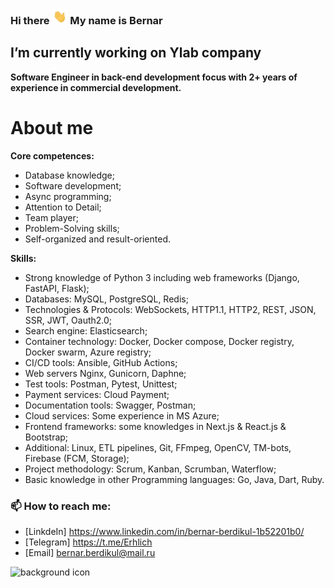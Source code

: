 ### Hi there <img src="https://raw.githubusercontent.com/MrAnyx/MrAnyx/master/assets/hand.gif" width="25px" /> My name is Bernar
## I’m currently working on Ylab company

**Software Engineer in back-end development focus with 2+ years of experience in commercial development.**

# About me

**Core competences:**
* Database knowledge;
* Software development;
* Async programming;
* Attention to Detail;
* Team player;
* Problem-Solving skills;
* Self-organized and result-oriented.

**Skills:**
* Strong knowledge of Python 3 including web frameworks (Django, FastAPI, Flask);
* Databases: MySQL, PostgreSQL, Redis;
* Technologies & Protocols: WebSockets, HTTP1.1, HTTP2, REST, JSON, SSR, JWT, Oauth2.0;
* Search engine: Elasticsearch;
* Container technology: Docker, Docker compose, Docker registry, Docker swarm, Azure registry;
* CI/CD tools: Ansible, GitHub Actions;
* Web servers Nginx, Gunicorn, Daphne;
* Test tools: Postman, Pytest, Unittest;
* Payment services: Cloud Payment;
* Documentation tools: Swagger, Postman;
* Cloud services: Some experience in MS Azure;
* Frontend frameworks: some knowledges in Next.js & React.js & Bootstrap;
* Additional: Linux, ETL pipelines, Git, FFmpeg, OpenCV, TM-bots, Firebase (FCM, Storage);
* Project methodology: Scrum, Kanban, Scrumban, Waterflow;
* Basic knowledge in other Programming languages: Go, Java, Dart, Ruby.


### 📫 How to reach me:
* [LinkdeIn] https://www.linkedin.com/in/bernar-berdikul-1b52201b0/
* [Telegram] https://t.me/Erhlich
* [Email] bernar.berdikul@mail.ru

![background icon](https://anitube.neko.run/thumbnail/G73STijLxrPY.png)

<!--
**BernarBerdikul/BernarBerdikul** is a ✨ _special_ ✨ repository because its `README.md` (this file) appears on your GitHub profile.

Here are some ideas to get you started:

- 🔭 I’m currently working on ...
- 🌱 I’m currently learning ...
- 👯 I’m looking to collaborate on ...
- 🤔 I’m looking for help with ...
- 💬 Ask me about ...
- 📫 How to reach me: ...
- 😄 Pronouns: ...
- ⚡ Fun fact: ...
-->
